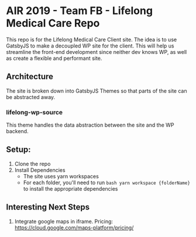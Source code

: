 # AIR 2019 - Team FB - Lifelong Medical Care Repo

This repo is for the Lifelong Medical Care Client site.
The idea is to use GatsbyJS to make a decoupled WP site for the client. This will help us streamline the front-end development since neither dev knows WP, as well as create a flexible and performant site.

## Architecture
The site is broken down into GatsbyJS Themes so that parts of the site can be abstracted away.

### lifelong-wp-source
This theme handles the data abstraction between the site and the WP backend.

## Setup:

1. Clone the repo
2. Install Dependencies
    - The site uses yarn workspaces
    - For each folder, you'll need to run ```bash yarn workspace {folderName}``` to install the appropriate dependencies



## Interesting Next Steps
1. Integrate google maps in iframe.  Pricing: https://cloud.google.com/maps-platform/pricing/
